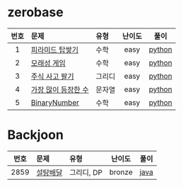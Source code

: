 # zerobase

| 번호 |  문제  | 유형   |         난이도          |        풀이        |
|:---:	|:---	|:---	|:--:|:---:|
|1| [피라미드 탑쌓기](zerobase/problem/1) |수학| easy |[python](zerobase/problem/1/solution.py)|
|2| [모래성 게임](zerobase/problem/2) | 수학 | easy |[python](zerobase/problem/2/solution.py) |
|3| [주식 사고 팔기](zerobase/problem/3)| 그리디 | easy |[python](zerobase/problem/3/solution.py)|
|4| [가장 많이 등장한 수](zerobase/problem/4) | 문자열 | easy | [python](zerobase/problem/4/solution.py)|
|5| [BinaryNumber](zerobase/problem/5) | 수학 | easy |[python](zerobase/problem/5/solution.py)| 

# Backjoon

| 번호 |  문제  | 유형   |         난이도          |        풀이        |
|:---:	|:---	|:---	|:--:|:---:|
|2859|[설탕배달](https://www.acmicpc.net/problem/2839)|그리디, DP|bronze| [java](backjoon/problem/2839/java/Main.java)||
